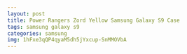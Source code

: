 ```yaml
---
layout: post
title: Power Rangers Zord Yellow Samsung Galaxy S9 Case
tags: samsung galaxy s9
categories: samsung
img: 1hFxe3qQP4qyaM5dh5jYxcup-SnMMOVbA
---
```

